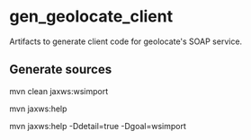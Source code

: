 # gen_geolocate_client
Artifacts to generate client code for geolocate's SOAP service.

## Generate sources

mvn clean jaxws:wsimport

mvn jaxws:help

mvn jaxws:help -Ddetail=true -Dgoal=wsimport
